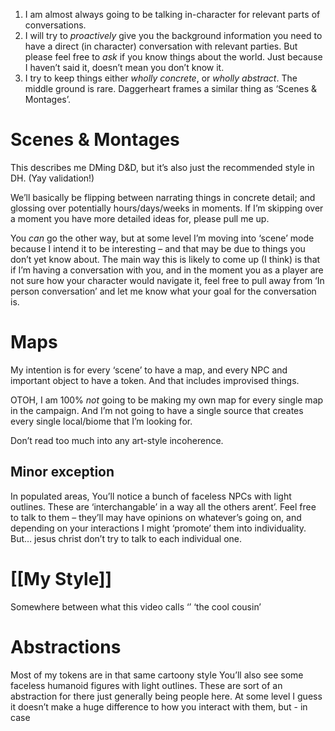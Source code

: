 1. I am almost always going to be talking in-character for relevant parts of conversations. 
2. I will try to *proactively* give you the background information you need to have a direct (in character) conversation with relevant parties. But please feel free to *ask* if you know things about the world. Just because I haven’t said it, doesn’t mean you don’t know it.
3. I try to keep things either *wholly concrete*, or *wholly abstract*. The middle ground is rare. Daggerheart frames a similar thing as ‘Scenes & Montages’. 

# Scenes & Montages
This describes me DMing D&D, but it’s also just the recommended style in DH. (Yay validation!)

We’ll basically be flipping between narrating things in concrete detail; and glossing over potentially hours/days/weeks in moments. If I’m skipping over a moment you have more detailed ideas for, please pull me up.

You *can* go the other way, but at some level I’m moving into ‘scene’ mode because I intend it to be interesting – and that may be due to things you don’t yet know about. The main way this is likely to come up (I think) is that if I’m having a conversation with you, and in the moment you as a player are not sure how your character would navigate it, feel free to pull away from ‘In person conversation’ and let me know what your goal for the conversation is.

# Maps
My intention is for every ‘scene’ to have a map, and every NPC and important object to have a token. And that includes improvised things. 

OTOH, I am 100% *not* going to be making my own map for every single map in the campaign. And I’m not going to have a single source that creates every single local/biome that I’m looking for.

Don’t read too much into any art-style incoherence.

## Minor exception
In populated areas, You’ll notice a bunch of faceless NPCs with light outlines. These are ‘interchangable’ in a way all the others arent’. Feel free to talk to them – they’ll may have opinions on whatever’s going on, and depending on your interactions I might ‘promote’ them into individuality. But… jesus christ don’t try to talk to each individual one.


# [[My Style]] 

Somewhere between what this video calls ‘’ ‘the cool cousin’

# Abstractions
Most of my tokens are in that same cartoony style
You’ll also see some faceless humanoid figures with light outlines. These are sort of an abstraction for there just generally being people here. At some level I guess it doesn’t make a huge difference to how you interact with them, but - in case 